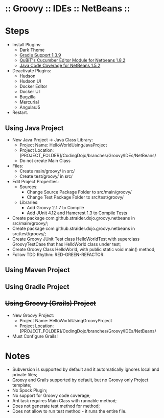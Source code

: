 ﻿:: Groovy :: IDEs :: NetBeans ::
================================

# Steps

- Install Plugins:
    - Dark Theme
    - [Gradle Support 1.3.9](https://github.com/kelemen/netbeans-gradle-project)
    - [QuBiT's Cucumber Editor Module for Netbeans 1.8.2](https://github.com/QuBiT/cucumber-netbeans-plugin)
    - [Java Code Coverage for NetBeans 1.5.2](https://github.com/jonathanlermitage/tikione-jacocoverage)
- Deactivate Plugins:
    - Hudson
    - Hudson UI
    - Docker Editor
    - Docker UI
    - Bugzilla
    - Mercurial
    - AngularJS
- Restart.

## Using Java Project

- New Java Project -> Java Class Library:
    - Project Name: HelloWorldUsingJavaProject
    - Project Location: [PROJECT_FOLDER]/CodingDojo/branches/Groovy/IDEs/NetBeans/
    - Do not create Main Class
- Files:
    - Create main/groovy/ in src/
    - Create test/groovy/ in src/
- Edit Project Properties:
    - Sources:
        - Change Source Package Folder to src/main/groovy/
        - Change Test Package Folder to src/test/groovy/
    - Libraries:
        - Add Groovy 2.1.7 to Compile
        - Add JUnit 4.12 and Hamcrest 1.3 to Compile Tests
- Create package com.github.straider.dojo.groovy.netbeans in src/main/groovy/;
- Create package com.github.straider.dojo.groovy.netbeans in src/test/groovy/;
- Create Groovy JUnit Test class HelloWorldTest with superclass GroovyTestCase that has HelloWorld class under test;
- Create Groovy Class HelloWorld, with public static void main() method;
- Follow TDD Rhythm: RED-GREEN-REFACTOR.

## Using Maven Project

## Using Gradle Project

## ~~Using Groovy (Grails) Project~~

- New Groovy Project:
    - Project Name: HelloWorldUsingGroovyProject
    - Project Location: [PROJECT_FOLDER]/CodingDojo/branches/Groovy/IDEs/NetBeans/
- Must Configure Grails!

# Notes

- Subversion is supported by default and it automatically ignores local and private files;
- [Groovy](https://netbeans.org/features/groovy/) and Grails supported by default, but no Groovy only Project template;
- No Spock Plugin;
- No support for Groovy code coverage;
- Ant task requires Main Class with runnable method;
- Does not generate test method for method;
- Does not allow to run test method - it runs the entire file.
